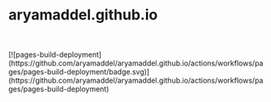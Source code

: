 # aryamaddel.github.io
<br>
<br>
[![pages-build-deployment](https://github.com/aryamaddel/aryamaddel.github.io/actions/workflows/pages/pages-build-deployment/badge.svg)](https://github.com/aryamaddel/aryamaddel.github.io/actions/workflows/pages/pages-build-deployment)
